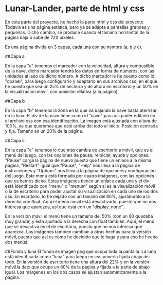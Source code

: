# Lunar-Lander, parte de html y css
En esta parte del proyecto, he hecho la parte html y css del proyecto. Todavía es una página estática, pero ya se adapta a pantallas grandes y pequeñas. Dicho cambio, se produce cuando el tamaño horizontal de la página baja o sube de 720 píxeles.

Es una página divida en 3 capas, cada una con su nombre (a, b y c). 

##Capa a

En la capa "a" tenemos el marcador con la velocidad, altura y combustible de la nave, dicho marcador tendrá los datos en forma de números, con las unidades al lado de dicho número. A dicho marcador le he puesto como id "cpanel", para luego configurarlo y adaptarlo en sus archivos css, en el que he puesto que sea un 25% de anchura y de altura en escritorio y un 50% en la visualización móvil, con posición relativa (a la página).


##Capa b

En la capa "b" tenemos la zona en la que irá bajando la nave hasta aterrizar en la luna. El div de la nave tiene como id "nave" para así poder editarlo en el archivo css con esa identificación. La imagen está ajustada con altura de 100%, ya que queremos que esté arriba del todo al inicio. Posición centrada y fija. Tamaño en un 20% de la página.


##Capa c

En la capa "c" tenemos lo que más cambia de escritorio a móvil, que es el menú del juego, con las opciones de pausa, reiniciar, ayuda y opciones. "Pause" carga la página de nuevo puesto que tiene un enlace a la misma página, "Restart" igual que "Pause", "Help" nos lleva a la página de instrucciones y "Options" nos lleva a la página de opcionesy configuración del juego. Este menú está formado por cuatro imágenes, con las opciones que ya hemos dicho. Estas imágenes tienen un enlace cada una y el div está identificado con "menu" o "menum" según si es la visualización móvil o la de escritorio para poder ajustar su visualización en cada uno de los dos css. En escritorio, lo he dejado con un tamaño del 60%, ajustándolo a la derecha con float. Aquí el menú movil está desactivado, puesto que no nos interesa que aparezca, así que está con un "display: none".

En la versión móvil el menú tiene un tamaño del 50% (con un 60 quedaba muy grande) y está ajustado a la derecha con float también. Aquí, el menú que se desactiva es el de escritorio, puesto que no nos interesa que aparezca. Las imágenes tambien cambian a otras hechas para la versión móvil, puesto que así es como he decidido que lo haga y para eso he hecho dos menús.

##Fondo y luna
El fondo es imagen png que ocupa toda la pantalla. La luna está identificada como "luna" para luego en css ponerla fijada abajo del todo. En la versión de escritorio tiene una altura del 22% y en la versión móvil la dejo que ocupe un 80% de la página y fijada a la parte de abajo igual. Los márgenes en los dos casos se ajustan automáticamente a la página.
